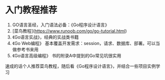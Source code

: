 # 入门教程推荐



1. GO语言圣经，入门语法必备：《Go程序设计语言》
2. \[菜鸟教程]\(https://www.runoob.com/go/go-tutorial.html)
3. 《Go语言实战》，经典的实战类书籍
4. 《Go Web编程》 基本覆盖开发需求：session，请求、数据库、部署。可以当做参考书来用
5. 《Go语言高级编程》 书的附录A中提到的Go常见坑很实用

速成的话个人推荐菜鸟教程，随后看《Go程序设计语言》，并结合一些项目实例学习

